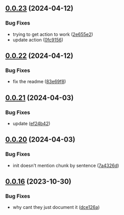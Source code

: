 ## [0.0.23](https://github.com/technovangelist/mattsollamatoolspython/compare/v0.0.22...v0.0.23) (2024-04-12)


### Bug Fixes

* trying to get action to work ([2e655e2](https://github.com/technovangelist/mattsollamatoolspython/commit/2e655e24df1802783b9416a3a565e64fc321aa60))
* update action ([0fc9156](https://github.com/technovangelist/mattsollamatoolspython/commit/0fc9156e7ca58563d2e7e496a6afebc5adc80a35))



## [0.0.22](https://github.com/technovangelist/mattsollamatoolspython/compare/v0.0.21...v0.0.22) (2024-04-12)


### Bug Fixes

* fix the readme ([83e69f8](https://github.com/technovangelist/mattsollamatoolspython/commit/83e69f80794ca26e31d891a8ede3a6cd93e7e092))



## [0.0.21](https://github.com/technovangelist/mattsollamatoolspython/compare/v0.0.20...v0.0.21) (2024-04-03)


### Bug Fixes

* update ([ef24b42](https://github.com/technovangelist/mattsollamatoolspython/commit/ef24b4288f9939bdfc8b8d2ba7ae6e9e3a35aa98))



## [0.0.20](https://github.com/technovangelist/mattsollamatoolspython/compare/v0.0.16...v0.0.20) (2024-04-03)


### Bug Fixes

* init doesn't mention chunk by sentence ([7a4326d](https://github.com/technovangelist/mattsollamatoolspython/commit/7a4326d9644350427c53e796ea27f217b1a1fc4c))



## [0.0.16](https://github.com/technovangelist/mattsollamatoolspython/compare/v0.0.15...v0.0.16) (2023-10-30)


### Bug Fixes

* why cant they just document it ([dce126a](https://github.com/technovangelist/mattsollamatoolspython/commit/dce126ab6fd4ca73a3a3cac40b2b87d055d5195a))



